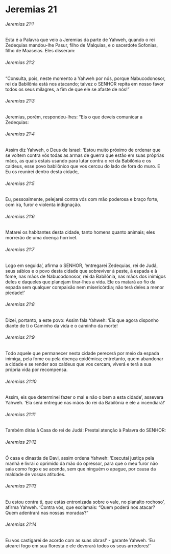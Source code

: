 # Jeremias 21

###### Jeremias 21:1

Esta é a Palavra que veio a Jeremias da parte de Yahweh, quando o rei Zedequias mandou-lhe Pasur, filho de Malquias, e o sacerdote Sofonias, filho de Maaseias. Eles disseram:

###### Jeremias 21:2

“Consulta, pois, neste momento a Yahweh por nós, porque Nabucodonosor, rei da Babilônia está nos atacando; talvez o SENHOR repita em nosso favor todos os seus milagres, a fim de que ele se afaste de nós!”

###### Jeremias 21:3

Jeremias, porém, respondeu-lhes: “Eis o que deveis comunicar a Zedequias:

###### Jeremias 21:4

Assim diz Yahweh, o Deus de Israel: ‘Estou muito próximo de ordenar que se voltem contra vós todas as armas de guerra que estão em suas próprias mãos, as quais estais usando para lutar contra o rei da Babilônia e os caldeus, esse povo babilônico que vos cercou do lado de fora do muro. E Eu os reunirei dentro desta cidade,

###### Jeremias 21:5

Eu, pessoalmente, pelejarei contra vós com mão poderosa e braço forte, com ira, furor e violenta indignação.

###### Jeremias 21:6

Matarei os habitantes desta cidade, tanto homens quanto animais; eles morrerão de uma doença horrível.

###### Jeremias 21:7

Logo em seguida’, afirma o SENHOR, ‘entregarei Zedequias, rei de Judá, seus sábios e o povo desta cidade que sobreviver à peste, à espada e à fome, nas mãos de Nabucodonosor, rei da Babilônia, nas mãos dos inimigos deles e daqueles que planejam tirar-lhes a vida. Ele os matará ao fio da espada sem qualquer compaixão nem misericórdia; não terá deles a menor piedade!’

###### Jeremias 21:8

Dizei, portanto, a este povo: Assim fala Yahweh: ‘Eis que agora disponho diante de ti o Caminho da vida e o caminho da morte!

###### Jeremias 21:9

Todo aquele que permanecer nesta cidade perecerá por meio da espada inimiga, pela fome ou pela doença epidêmica; entretanto, quem abandonar a cidade e se render aos caldeus que vos cercam, viverá e terá a sua própria vida por recompensa.

###### Jeremias 21:10

Assim, eis que determinei fazer o mal e não o bem a esta cidade’, assevera Yahweh. ‘Ela será entregue nas mãos do rei da Babilônia e ele a incendiará!’

###### Jeremias 21:11

Também dirás à Casa do rei de Judá: Prestai atenção à Palavra do SENHOR:

###### Jeremias 21:12

Ó casa e dinastia de Davi, assim ordena Yahweh: ‘Executai justiça pela manhã e livrai o oprimido da mão do opressor, para que o meu furor não saia como fogo e se acenda, sem que ninguém o apague, por causa da maldade de vossas atitudes.

###### Jeremias 21:13

Eu estou contra ti, que estás entronizada sobre o vale, no planalto rochoso’, afirma Yahweh. ‘Contra vós, que exclamais: “Quem poderá nos atacar? Quem adentrará nas nossas moradas?”

###### Jeremias 21:14

Eu vos castigarei de acordo com as suas obras!’ - garante Yahweh. ‘Eu atearei fogo em sua floresta e ele devorará todos os seus arredores!’

